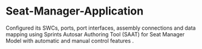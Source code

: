 # Seat-Manager-Application
Configured its SWCs, ports, port interfaces, assembly connections and data mapping using Sprints Autosar Authoring Tool (SAAT) for Seat Manager Model with automatic and manual control features .
